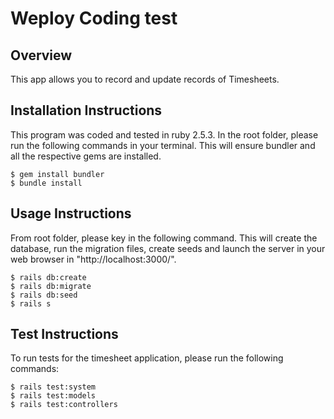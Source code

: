 # Weploy Coding test

## Overview
This app allows you to record and update records of Timesheets.


## Installation Instructions
This program was coded and tested in ruby 2.5.3.
In the root folder, please run the following commands in your terminal. This will ensure bundler and all the respective gems are installed.

    $ gem install bundler
    $ bundle install

## Usage Instructions
From root folder, please key in the following command. This will create the database, run the migration files, create seeds and launch the server in your web browser in "http://localhost:3000/".

    $ rails db:create
    $ rails db:migrate
    $ rails db:seed
    $ rails s

## Test Instructions
To run tests for the timesheet application, please run the following commands:

    $ rails test:system
    $ rails test:models
    $ rails test:controllers
